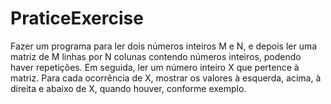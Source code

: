 # PraticeExercise

Fazer um programa para ler dois números inteiros M e N, e depois ler
uma matriz de M linhas por N colunas contendo números inteiros,
podendo haver repetições. Em seguida, ler um número inteiro X que
pertence à matriz. Para cada ocorrência de X, mostrar os valores à
esquerda, acima, à direita e abaixo de X, quando houver, conforme
exemplo.
